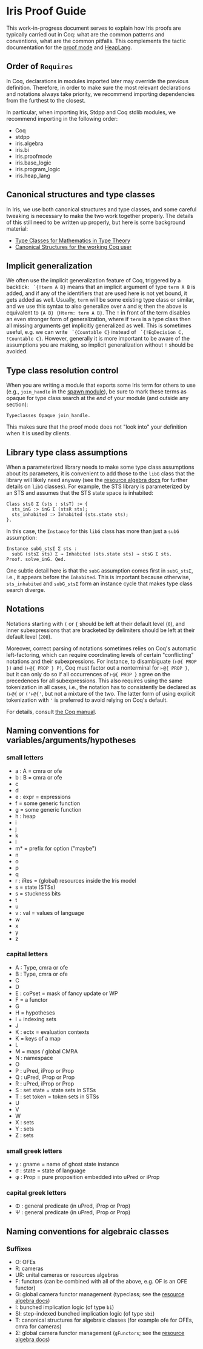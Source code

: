 # Iris Proof Guide

This work-in-progress document serves to explain how Iris proofs are typically
carried out in Coq: what are the common patterns and conventions, what are the
common pitfalls.  This complements the tactic documentation for the
[proof mode](./proof_mode.md) and [HeapLang](./heap_lang.md).

## Order of `Requires`

In Coq, declarations in modules imported later may override the
previous definition. Therefore, in order to make sure the most
relevant declarations and notations always take priority, we recommend
importing dependencies from the furthest to the closest.

In particular, when importing Iris, Stdpp and Coq stdlib modules, we
recommend importing in the following order:
- Coq
- stdpp
- iris.algebra
- iris.bi
- iris.proofmode
- iris.base_logic
- iris.program_logic
- iris.heap_lang

## Canonical structures and type classes

In Iris, we use both canonical structures and type classes, and some careful
tweaking is necessary to make the two work together properly.  The details of
this still need to be written up properly, but here is some background material:

* [Type Classes for Mathematics in Type Theory](http://www.eelis.net/research/math-classes/mscs.pdf)
* [Canonical Structures for the working Coq user](https://hal.inria.fr/hal-00816703v1/document)

## Implicit generalization

We often use the implicit generalization feature of Coq, triggered by a backtick:
`` `{!term A B}`` means that an implicit argument of type `term A B` is added,
and if any of the identifiers that are used here is not yet bound, it gets added
as well.  Usually, `term` will be some existing type class or similar, and we
use this syntax to also generalize over `A` and `B`; then the above is
equivalent to `{A B} {Hterm: term A B}`.  The `!` in front of the term disables
an even stronger form of generalization, where if `term` is a type class then
all missing arguments get implicitly generalized as well.  This is sometimes
useful, e.g. we can write `` `{Countable C}`` instead of `` `{!EqDecision C,
!Countable C}``.  However, generally it is more important to be aware of the
assumptions you are making, so implicit generalization without `!` should be
avoided.

## Type class resolution control

When you are writing a module that exports some Iris term for others to use
(e.g., `join_handle` in the [spawn module](../theories/heap_lang/lib/spawn.v)), be
sure to mark these terms as opaque for type class search at the *end* of your
module (and outside any section):
```coq
Typeclasses Opaque join_handle.
```
This makes sure that the proof mode does not "look into" your definition when it
is used by clients.

## Library type class assumptions

When a parameterized library needs to make some type class assumptions about its
parameters, it is convenient to add those to the `libG` class that the library
will likely need anyway (see the [resource algebra docs](resource_algebras.md)
for further details on `libG` classes).  For example, the STS library is
parameterized by an STS and assumes that the STS state space is inhabited:
```coq
Class stsG Σ (sts : stsT) := {
  sts_inG :> inG Σ (stsR sts);
  sts_inhabited :> Inhabited (sts.state sts);
}.
```
In this case, the `Instance` for this `libG` class has more than just a `subG`
assumption:
```coq
Instance subG_stsΣ Σ sts :
  subG (stsΣ sts) Σ → Inhabited (sts.state sts) → stsG Σ sts.
Proof. solve_inG. Qed.
```

One subtle detail here is that the `subG` assumption comes first in
`subG_stsΣ`, i.e., it appears before the `Inhabited`.  This is important because
otherwise, `sts_inhabited` and `subG_stsΣ` form an instance cycle that makes
type class search diverge.

## Notations

Notations starting with `(` or `{` should be left at their default level (`0`),
and inner subexpressions that are bracketed by delimiters should be left at
their default level (`200`).

Moreover, correct parsing of notations sometimes relies on Coq's automatic
left-factoring, which can require coordinating levels of certain "conflicting"
notations and their subexpressions.  For instance, to disambiguate `(⊢@{ PROP
})` and `(⊢@{ PROP } P)`, Coq must factor out a nonterminal for `⊢@{ PROP }`,
but it can only do so if all occurrences of `⊢@{ PROP }` agree on the
precedences for all subexpressions. This also requires using the same
tokenization in all cases, i.e., the notation has to consistently be declared as
`(⊢@{` or `('⊢@{'`, but not a mixture of the two. The latter form of using
explicit tokenization with `'` is preferred to avoid relying on Coq's default.

For details, consult [the Coq manual](https://coq.inria.fr/refman/user-extensions/syntax-extensions.html#simple-factorization-rules).

## Naming conventions for variables/arguments/hypotheses

### small letters

* a : A = cmra or ofe
* b : B = cmra or ofe
* c
* d
* e : expr = expressions
* f = some generic function
* g = some generic function
* h : heap
* i
* j
* k
* l
* m* = prefix for option ("maybe")
* n
* o
* p
* q
* r : iRes = (global) resources inside the Iris model
* s = state (STSs)
* s = stuckness bits
* t
* u
* v : val = values of language
* w
* x
* y
* z 

### capital letters

* A : Type, cmra or ofe
* B : Type, cmra or ofe
* C
* D
* E : coPset = mask of fancy update or WP
* F = a functor
* G
* H = hypotheses
* I = indexing sets
* J
* K : ectx = evaluation contexts
* K = keys of a map
* L
* M = maps / global CMRA
* N : namespace
* O 
* P : uPred, iProp or Prop
* Q : uPred, iProp or Prop
* R : uPred, iProp or Prop
* S : set state = state sets in STSs
* T : set token = token sets in STSs
* U
* V
* W
* X : sets
* Y : sets
* Z : sets

### small greek letters

* γ : gname = name of ghost state instance
* σ : state = state of language
* φ : Prop = pure proposition embedded into uPred or iProp

### capital greek letters

* Φ : general predicate (in uPred, iProp or Prop)
* Ψ : general predicate (in uPred, iProp or Prop)

## Naming conventions for algebraic classes

### Suffixes

* O: OFEs
* R: cameras
* UR: unital cameras or resources algebras
* F: functors (can be combined with all of the above, e.g. OF is an OFE functor)
* G: global camera functor management (typeclass; see the [resource algebra docs](resource_algebras.md))
* I: bunched implication logic (of type `bi`)
* SI: step-indexed bunched implication logic (of type `sbi`)
* T: canonical structures for algebraic classes (for example ofe for OFEs, cmra for cameras)
* Σ: global camera functor management (`gFunctors`; see the [resource algebra docs](resource_algebras.md))
